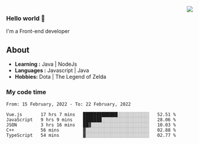 <img align='right' src="https://github-readme-stats.vercel.app/api?username=jumodada&show_icons=true&theme=vue">

### Hello world 👋

I'm a Front-end developer 
    
## About
-  **Learning :** Java | NodeJs
-  **Languages :** Javascript | Java
-  **Hobbies:** Dota | The Legend of Zelda

### My code time

<!--START_SECTION:waka-->
```text
From: 15 February, 2022 - To: 22 February, 2022

Vue.js       17 hrs 7 mins   █████████████░░░░░░░░░░░░   52.51 % 
JavaScript   9 hrs 9 mins    ███████░░░░░░░░░░░░░░░░░░   28.06 % 
JSON         3 hrs 16 mins   ██▓░░░░░░░░░░░░░░░░░░░░░░   10.03 % 
C++          56 mins         ▓░░░░░░░░░░░░░░░░░░░░░░░░   02.88 % 
TypeScript   54 mins         ▓░░░░░░░░░░░░░░░░░░░░░░░░   02.77 % 
```
<!--END_SECTION:waka-->
